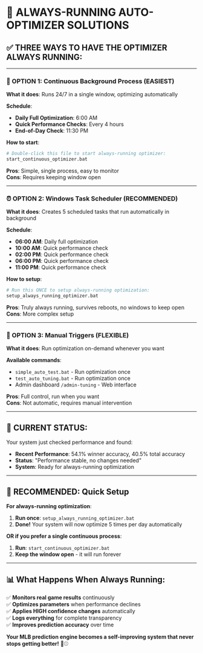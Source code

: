 # 🔄 **ALWAYS-RUNNING AUTO-OPTIMIZER SOLUTIONS**

## ✅ **THREE WAYS TO HAVE THE OPTIMIZER ALWAYS RUNNING:**

---

### **🚀 OPTION 1: Continuous Background Process (EASIEST)**

**What it does**: Runs 24/7 in a single window, optimizing automatically

**Schedule**:
- **Daily Full Optimization**: 6:00 AM
- **Quick Performance Checks**: Every 4 hours
- **End-of-Day Check**: 11:30 PM

**How to start**:
```bash
# Double-click this file to start always-running optimizer:
start_continuous_optimizer.bat
```

**Pros**: Simple, single process, easy to monitor  
**Cons**: Requires keeping window open

---

### **⏰ OPTION 2: Windows Task Scheduler (RECOMMENDED)**

**What it does**: Creates 5 scheduled tasks that run automatically in background

**Schedule**:
- **06:00 AM**: Daily full optimization
- **10:00 AM**: Quick performance check
- **02:00 PM**: Quick performance check
- **06:00 PM**: Quick performance check
- **11:00 PM**: Quick performance check

**How to setup**:
```bash
# Run this ONCE to setup always-running optimization:
setup_always_running_optimizer.bat
```

**Pros**: Truly always running, survives reboots, no windows to keep open  
**Cons**: More complex setup

---

### **🔧 OPTION 3: Manual Triggers (FLEXIBLE)**

**What it does**: Run optimization on-demand whenever you want

**Available commands**:
- `simple_auto_test.bat` - Run optimization once
- `test_auto_tuning.bat` - Run optimization once
- Admin dashboard `/admin-tuning` - Web interface

**Pros**: Full control, run when you want  
**Cons**: Not automatic, requires manual intervention

---

## 🎯 **CURRENT STATUS:**

Your system just checked performance and found:
- **Recent Performance**: 54.1% winner accuracy, 40.5% total accuracy
- **Status**: "Performance stable, no changes needed"
- **System**: Ready for always-running optimization

---

## 🚀 **RECOMMENDED: Quick Setup**

**For always-running optimization**:

1. **Run once**: `setup_always_running_optimizer.bat`
2. **Done!** Your system will now optimize 5 times per day automatically

**OR if you prefer a single continuous process**:

1. **Run**: `start_continuous_optimizer.bat`
2. **Keep the window open** - it will run forever

---

## 📊 **What Happens When Always Running:**

✅ **Monitors real game results** continuously  
✅ **Optimizes parameters** when performance declines  
✅ **Applies HIGH confidence changes** automatically  
✅ **Logs everything** for complete transparency  
✅ **Improves prediction accuracy** over time  

**Your MLB prediction engine becomes a self-improving system that never stops getting better!** 🎯⚾

